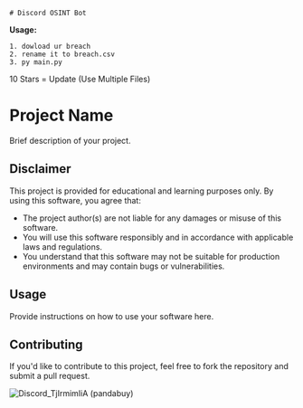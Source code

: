     # Discord OSINT Bot


**Usage:**

    1. dowload ur breach
    2. rename it to breach.csv
    3. py main.py


10 Stars = Update (Use Multiple Files)

# Project Name

Brief description of your project.

## Disclaimer

This project is provided for educational and learning purposes only. By using this software, you agree that:

- The project author(s) are not liable for any damages or misuse of this software.
- You will use this software responsibly and in accordance with applicable laws and regulations.
- You understand that this software may not be suitable for production environments and may contain bugs or vulnerabilities.

## Usage

Provide instructions on how to use your software here.

## Contributing

If you'd like to contribute to this project, feel free to fork the repository and submit a pull request.

![Discord_TjIrmimIiA](https://github.com/zxrby/Discord-OSINT-bot/assets/79419506/98deb48e-b993-4a33-8c30-948b164754b0)
(pandabuy)


